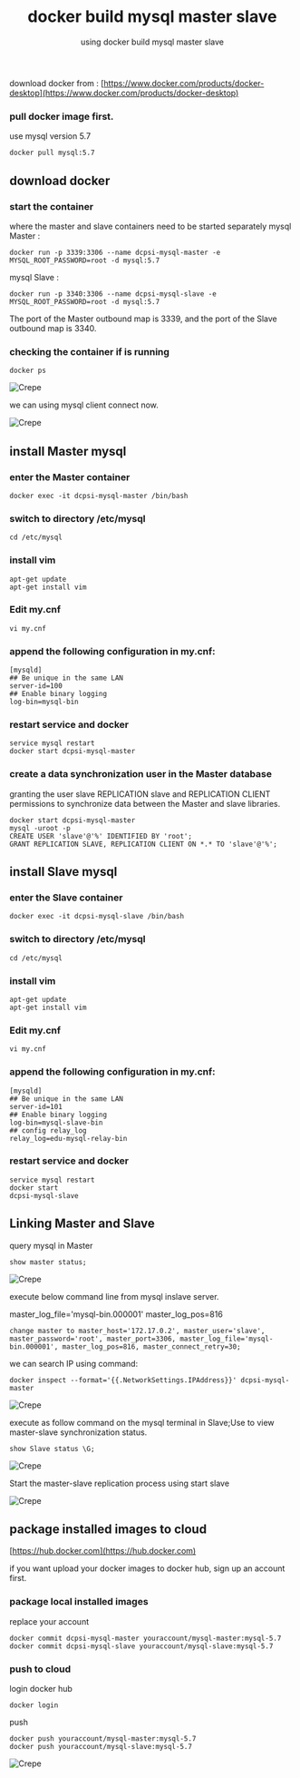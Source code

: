 ﻿---
layout: post
title: docker build mysql master slave
subtitle: using docker build mysql master slave
tags: [technology]
comments: true
---

download docker from : [https://www.docker.com/products/docker-desktop](https://www.docker.com/products/docker-desktop)

### pull docker image first.
use mysql version 5.7    
~~~
docker pull mysql:5.7
~~~

## download docker

### start the container
where the master and slave containers need to be started separately
mysql Master :
~~~
docker run -p 3339:3306 --name dcpsi-mysql-master -e MYSQL_ROOT_PASSWORD=root -d mysql:5.7
~~~
mysql Slave :
~~~
docker run -p 3340:3306 --name dcpsi-mysql-slave -e MYSQL_ROOT_PASSWORD=root -d mysql:5.7
~~~
The port of the Master outbound map is 3339, and the port of the Slave outbound map is 3340.


### checking the container if is running
~~~
docker ps
~~~

![Crepe](/img/docker/image2020-1-22_15-1-14.png) 

we can using mysql client connect now.

![Crepe](/img/docker/image2020-6-12_9-50-48.png)

## install Master mysql

### enter the Master container
~~~
docker exec -it dcpsi-mysql-master /bin/bash
~~~

### switch to directory /etc/mysql
~~~
cd /etc/mysql
~~~

### install vim
~~~
apt-get update
apt-get install vim
~~~

### Edit my.cnf
~~~
vi my.cnf
~~~

### append the following configuration in my.cnf:
~~~
[mysqld]
## Be unique in the same LAN
server-id=100 
## Enable binary logging
log-bin=mysql-bin
~~~
### restart service and docker
~~~
service mysql restart
docker start dcpsi-mysql-master
~~~
### create a data synchronization user in the Master database

granting the user slave REPLICATION slave and REPLICATION CLIENT permissions to synchronize data between the Master and slave libraries.

~~~
docker start dcpsi-mysql-master
mysql -uroot -p
CREATE USER 'slave'@'%' IDENTIFIED BY 'root';
GRANT REPLICATION SLAVE, REPLICATION CLIENT ON *.* TO 'slave'@'%';
~~~

## install Slave mysql

### enter the Slave container
~~~
docker exec -it dcpsi-mysql-slave /bin/bash
~~~

### switch to directory /etc/mysql
~~~
cd /etc/mysql
~~~

### install vim
~~~
apt-get update
apt-get install vim
~~~

### Edit my.cnf
~~~
vi my.cnf
~~~

### append the following configuration in my.cnf:
~~~
[mysqld]
## Be unique in the same LAN
server-id=101 
## Enable binary logging
log-bin=mysql-slave-bin
## config relay_log
relay_log=edu-mysql-relay-bin 
~~~

### restart service and docker
~~~
service mysql restart
docker start
dcpsi-mysql-slave
~~~

## Linking Master and Slave

query mysql in Master
~~~
show master status;
~~~

![Crepe](/img/docker/image2020-1-22_15-5-49.png) 

execute below command line from mysql inslave server.

master_log_file='mysql-bin.000001'
master_log_pos=816
~~~
change master to master_host='172.17.0.2', master_user='slave', master_password='root', master_port=3306, master_log_file='mysql-bin.000001', master_log_pos=816, master_connect_retry=30;
~~~
we can search IP using command:
~~~
docker inspect --format='{{.NetworkSettings.IPAddress}}' dcpsi-mysql-master
~~~

![Crepe](/img/docker/image2020-1-22_15-8-10.png)

execute as follow command on the mysql terminal in Slave;Use to view master-slave synchronization status.
~~~
show Slave status \G;
~~~

![Crepe](/img/docker/image2020-1-22_15-12-38.png)

Start the master-slave replication process using start slave

![Crepe](/img/docker/image2020-1-22_15-11-47.png)

## package installed images to cloud

[https://hub.docker.com](https://hub.docker.com)

if you want upload your docker images to docker hub, sign up an account first.

### package local installed images    

replace your account
~~~
docker commit dcpsi-mysql-master youraccount/mysql-master:mysql-5.7
docker commit dcpsi-mysql-slave youraccount/mysql-slave:mysql-5.7
~~~

### push to cloud
login docker hub
~~~
docker login
~~~

push 
~~~
docker push youraccount/mysql-master:mysql-5.7
docker push youraccount/mysql-slave:mysql-5.7
~~~

![Crepe](/img/docker/image2020-1-22_15-20-53.png) 

